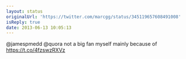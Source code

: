 ```yaml
---
layout: status
originalUrl: 'https://twitter.com/marcgg/status/345119657608491008'
isReply: true
date: 2013-06-13 10:05:13
---
```


@jamespmedd @quora not a big fan myself mainly because of https://t.co/4fzswzRXVz
